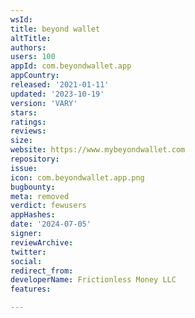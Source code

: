 ```yaml
---
wsId: 
title: beyond wallet
altTitle: 
authors: 
users: 100
appId: com.beyondwallet.app
appCountry: 
released: '2021-01-11'
updated: '2023-10-19'
version: 'VARY'
stars: 
ratings: 
reviews: 
size: 
website: https://www.mybeyondwallet.com
repository: 
issue: 
icon: com.beyondwallet.app.png
bugbounty: 
meta: removed
verdict: fewusers
appHashes: 
date: '2024-07-05'
signer: 
reviewArchive: 
twitter: 
social: 
redirect_from: 
developerName: Frictionless Money LLC
features: 

---
```


